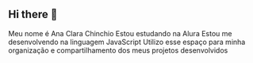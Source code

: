 ## Hi there 👋

Meu nome é Ana Clara Chinchio
Estou estudando na Alura
Estou me desenvolvendo na linguagem JavaScript
Utilizo esse espaço para minha organização e compartilhamento dos meus projetos desenvolvidos
<!--
**anachinchio/anachinchio** is a ✨ _special_ ✨ repository because its `README.md` (this file) appears on your GitHub profile.

Here are some ideas to get you started:

- 🔭 I’m currently working on ...
- 🌱 I’m currently learning ...
- 👯 I’m looking to collaborate on ...
- 🤔 I’m looking for help with ...
- 💬 Ask me about ...
- 📫 How to reach me: ...
- 😄 Pronouns: ...
- ⚡ Fun fact: ...
-->
